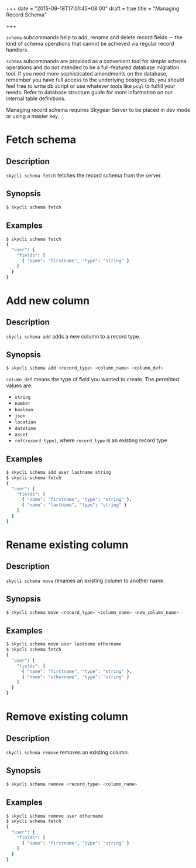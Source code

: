 +++
date = "2015-09-18T17:01:45+08:00"
draft = true
title = "Managing Record Schema"

+++

`schema` subcommands help to add, rename and delete record fields -- the kind
of schema operations that cannot be achieved via regular record handlers.

`schema` subcommands are provided as a convenient tool for simple schema
operations and do not intended to be a full-featured database migration tool.
If you need more sophisticated amendments on the database, remember you have
full access to the underlying postgres db, you should feel free to write db
script or use whatever tools like `psql` to fulfill your needs. Refer to
database structure guide for more information on our internal table
definitions.

Managing record schema requires Skygear Server to be placed in dev mode
or using a master key.

# Fetch schema

## Description

`skycli schema fetch` fetches the record schema from the server.

## Synopsis

```bash
$ skycli schema fetch
```

## Examples

```bash
$ skycli schema fetch
{
  "user": {
    "fields": [
      { "name": "firstname", "type": "string" }
    ]
  }
}
```

# Add new column

## Description

`skycli schema add` adds a new column to a record type.

## Synopsis

```bash
$ skycli schema add <record_type> <column_name> <column_def>
```

`column_def` means the type of field you wanted to create. The permitted
values are:

* `string`
* `number`
* `boolean`
* `json`
* `location`
* `datetime`
* `asset`
* `ref(record_type)`, where `record_type` is an existing record type

## Examples

```bash
$ skycli schema add user lastname string
$ skycli schema fetch
{
  "user": {
    "fields": [
      { "name": "firstname", "type": "string" },
      { "name": "lastname", "type": "string" }
    ]
  }
}
```

# Rename existing column

## Description

`skycli schema move` renames an existing column to another name.

## Synopsis

```bash
$ skycli schema move <record_type> <column_name> <new_column_name>
```

## Examples

```bash
$ skycli schema move user lastname othername
$ skycli schema fetch
{
  "user": {
    "fields": [
      { "name": "firstname", "type": "string" },
      { "name": "othername", "type": "string" }
    ]
  }
}
```

# Remove existing column

## Description

`skycli schema remove` removes an existing column.

## Synopsis

```bash
$ skycli schema remove <record_type> <column_name>
```

## Examples

```bash
$ skycli schema remove user othername
$ skycli schema fetch
{
  "user": {
    "fields": [
      { "name": "firstname", "type": "string" }
    ]
  }
}
```
